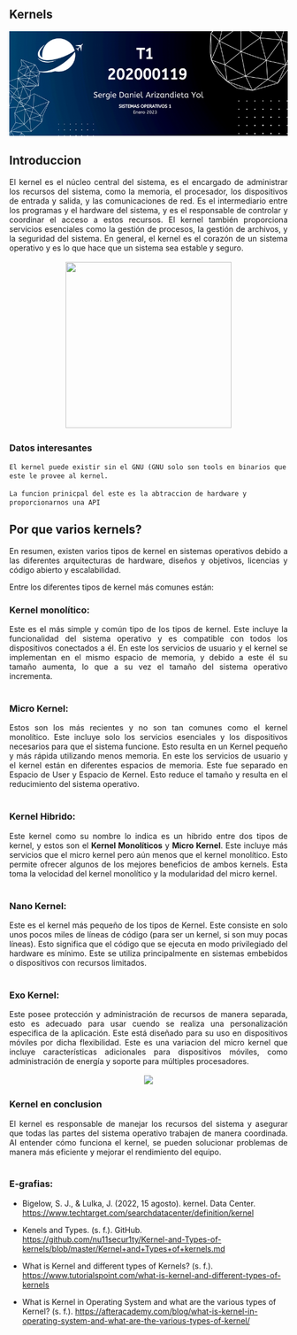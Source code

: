 
## **Kernels**

![Logo](img/u15.png)

## Introduccion

<div style="text-align: justify"> 
El kernel es el núcleo central del sistema, es el encargado de administrar los recursos del sistema, como la memoria, el procesador, los dispositivos de entrada y salida, y las comunicaciones de red. Es el intermediario entre los programas y el hardware del sistema, y es el responsable de controlar y coordinar el acceso a estos recursos. El kernel también proporciona servicios esenciales como la gestión de procesos, la gestión de archivos, y la seguridad del sistema. En general, el kernel es el corazón de un sistema operativo y es lo que hace que un sistema sea estable y seguro.
</div>
<br/>

<center>
<img src="https://cdn.ttgtmedia.com/rms/onlineimages/data_center-kernel_layout.png" width="300" height="300" />
</center>


### Datos interesantes

```
El kernel puede existir sin el GNU (GNU solo son tools en binarios que este le provee al kernel.

La funcion prinicpal del este es la abtraccion de hardware y proporcionarnos una API
```

## Por que varios kernels?
<div style="text-align: justify"> 
En resumen, existen varios tipos de kernel en sistemas operativos debido a las diferentes arquitecturas de hardware, diseños y objetivos, licencias y código abierto y escalabilidad.
</div>

Entre los diferentes tipos de kernel más comunes están:

### Kernel monolítico: 
<div style="text-align: justify"> 
Este es el más simple y común tipo de los tipos de kernel. Este incluye la funcionalidad del sistema operativo y es compatible con todos los dispositivos conectados a él. En este los servicios de usuario y el kernel se implementan en el mismo espacio de memoria, y debido a este él su tamaño aumenta, lo que a su vez el tamaño del sistema operativo incrementa.
</div>
<br/>

### Micro Kernel: 
<div style="text-align: justify"> 
Estos son los más recientes y no son tan comunes como el kernel monolítico. Este incluye solo los servicios esenciales y los dispositivos necesarios para que el sistema funcione. Esto resulta en un Kernel pequeño y más rápida utilizando menos memoria. En este los servicios de usuario y el kernel están en diferentes espacios de memoria. Este fue separado en Espacio de User y Espacio de Kernel. Esto reduce el tamaño y resulta en el reducimiento del sistema operativo.
</div>
<br/>

### Kernel Hibrido: 
<div style="text-align: justify"> 
Este kernel como su nombre lo indica es un hibrido entre dos tipos de kernel, y estos son el <b>Kernel Monolíticos</b> y <b>Micro Kernel</b>. Este incluye más servicios que el micro kernel pero aún menos que el kernel monolítico. Esto permite ofrecer algunos de los mejores beneficios de ambos kernels. Esta toma la velocidad del kernel monolítico y la modularidad del micro kernel.
</div>
<br/>

### Nano Kernel: 
<div style="text-align: justify"> 
Este es el kernel más pequeño de los tipos de Kernel. Este consiste en solo unos pocos miles de líneas de código (para ser un kernel, si son muy pocas líneas). Esto significa que el código que se ejecuta en modo privilegiado del hardware es mínimo. Este se utiliza principalmente en sistemas embebidos o dispositivos con recursos limitados.
</div>
<br/>

### Exo Kernel: 
<div style="text-align: justify"> 
Este posee protección y administración de recursos de manera separada, esto es adecuado para usar cuendo se realiza una personalización especifica de la aplicación. Este está diseñado para su uso en dispositivos móviles por dicha flexibilidad. Este es una variacion del micro kernel que incluye características adicionales para dispositivos móviles, como administración de energía y soporte para múltiples procesadores.
</div>
<br/>

<center>
<img src="https://static.javatpoint.com/blog/images/what-is-kernel2.png" />
</center>



### Kernel en conclusion
<div style="text-align: justify"> 
El kernel es responsable de manejar los recursos del sistema y asegurar que todas las partes del sistema operativo trabajen de manera coordinada. Al entender cómo funciona el kernel, se pueden solucionar problemas de manera más eficiente y mejorar el rendimiento del equipo.
</div>
<br/>

### E-grafias:
- Bigelow, S. J., & Lulka, J. (2022, 15 agosto). kernel. Data Center. https://www.techtarget.com/searchdatacenter/definition/kernel  
  
- Kenels and Types. (s. f.). GitHub. https://github.com/nu11secur1ty/Kernel-and-Types-of-kernels/blob/master/Kernel+and+Types+of+kernels.md 
- What is Kernel and different types of Kernels? (s. f.). https://www.tutorialspoint.com/what-is-kernel-and-different-types-of-kernels 
- What is Kernel in Operating System and what are the various types of Kernel? (s. f.). https://afteracademy.com/blog/what-is-kernel-in-operating-system-and-what-are-the-various-types-of-kernel/


